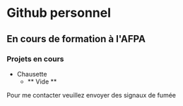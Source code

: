 # Github personnel 

## En cours de formation à l'AFPA

### Projets en cours
- Chausette
  - ** Vide **

Pour me contacter veuillez envoyer des signaux de fumée


<!--
**delarobia/delarobia** is a ✨ _special_ ✨ repository because its `README.md` (this file) appears on your GitHub profile.

Here are some ideas to get you started:

- 🔭 I’m currently working on ...
- 🌱 I’m currently learning ...
- 👯 I’m looking to collaborate on ...
- 🤔 I’m looking for help with ...
- 💬 Ask me about ...
- 📫 How to reach me: ...
- 😄 Pronouns: ...
- ⚡ Fun fact: ...
-->
